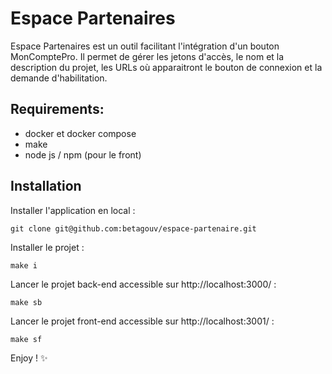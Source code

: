 # Espace Partenaires

Espace Partenaires est un outil facilitant l'intégration d'un bouton MonComptePro.
Il permet de gérer les jetons d'accès, le nom et la description du projet, les URLs où apparaitront le bouton de connexion et la demande d'habilitation. 

## Requirements:
- docker et docker compose
- make
- node js / npm (pour le front)

## Installation 

Installer l'application en local :
```
git clone git@github.com:betagouv/espace-partenaire.git
``` 
Installer le projet :
```
make i
```
Lancer le projet back-end accessible sur http://localhost:3000/ :
```
make sb
```
Lancer le projet front-end accessible sur http://localhost:3001/ :
```
make sf
```

Enjoy ! ✨ 
